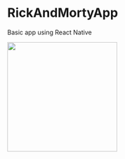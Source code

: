# RickAndMortyApp

Basic app using React Native


<img src="https://user-images.githubusercontent.com/69693307/210276354-5591c982-fb7f-4650-8f56-0aee4b624ae0.png" width="250" />
